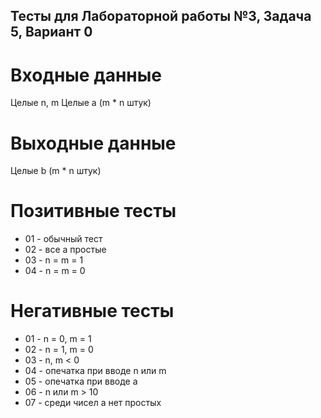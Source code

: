 ## Тесты для Лабораторной работы №3, Задача 5, Вариант 0

# Входные данные
Целые n, m
Целые а (m * n штук)

# Выходные данные
Целые b (m * n штук)

# Позитивные тесты

- 01 - обычный тест
- 02 - все a простые
- 03 - n = m = 1
- 04 - n = m = 0

# Негативные тесты

- 01 - n = 0, m = 1
- 02 - n = 1, m = 0
- 03 - n, m < 0
- 04 - опечатка при вводе n или m
- 05 - опечатка при вводе а
- 06 - n или m > 10
- 07 - среди чисел а нет простых
